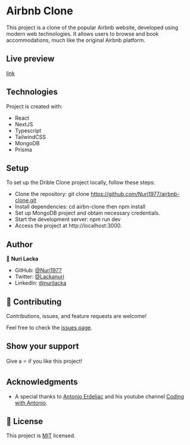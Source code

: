 # Airbnb Clone

This project is a clone of the popular Airbnb website, developed using modern web technologies. It allows users to browse and book accommodations, much like the original Airbnb platform.


## Live preview

[link](https://airbnb-clone-nuri1977.vercel.app/)


## Technologies

Project is created with:

- React
- NextJS
- Typescript
- TailwindCSS
- MongoDB
- Prisma

## Setup

To set up the Drible Clone project locally, follow these steps:

- Clone the repository: git clone https://github.com/Nuri1977/airbnb-clone.git
- Install dependencies: cd airbn-clone then npm install
- Set up MongoDB project and obtain necessary credentials.
- Start the development server: npm run dev
- Access the project at http://localhost:3000.

## Author

👤 **Nuri Lacka**

- GitHub: [@Nuri1977](https://github.com/Nuri1977)
- Twitter: [@Lackanuri](https://twitter.com/LackaNuri)
- LinkedIn: [@nurilacka](https://www.linkedin.com/in/nuri-lacka-7141b01ba/)

## 🤝 Contributing

Contributions, issues, and feature requests are welcome!

Feel free to check the [issues page]().

## Show your support

Give a ⭐️ if you like this project!

## Acknowledgments

- A special thanks to [Antonio Erdeljac](https://github.com/AntonioErdeljac/next13-airbnb-clone) and his youtube channel [Coding with Antonio](https://www.youtube.com/@codewithantonio).

## 📝 License

This project is [MIT](LICENSE) licensed.
